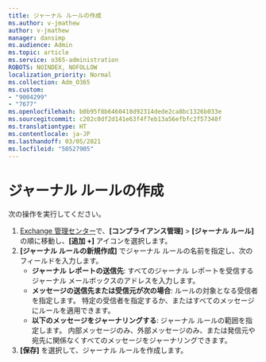 ```yaml
---
title: ジャーナル ルールの作成
ms.author: v-jmathew
author: v-jmathew
manager: dansimp
ms.audience: Admin
ms.topic: article
ms.service: o365-administration
ROBOTS: NOINDEX, NOFOLLOW
localization_priority: Normal
ms.collection: Adm_O365
ms.custom:
- "9004299"
- "7677"
ms.openlocfilehash: b0b95f8b6460418d92314dede2ca8bc1326b033e
ms.sourcegitcommit: c202c0df2d141e63f4f7eb13a56efbfc2f57348f
ms.translationtype: HT
ms.contentlocale: ja-JP
ms.lasthandoff: 03/05/2021
ms.locfileid: "50527905"
---
```

# <a name="create-a-journal-rule"></a>ジャーナル ルールの作成

次の操作を実行してください。

1. [Exchange 管理センター](https://go.microsoft.com/fwlink/p/?linkid=2059104)で、**[コンプライアンス管理]** > **[ジャーナル ルール]** の順に移動し、**[追加 +]** アイコンを選択します。
2. **[ジャーナル ルールの新規作成]** でジャーナル ルールの名前を指定し、次のフィールドを入力します。  
    - **ジャーナル レポートの送信先**: すべてのジャーナル レポートを受信するジャーナル メールボックスのアドレスを入力します。  
    - **メッセージの送信先または受信元が次の場合**: ルールの対象となる受信者を指定します。 特定の受信者を指定するか、またはすべてのメッセージにルールを適用できます。  
    - **以下のメッセージをジャーナリングする**: ジャーナル ルールの範囲を指定します。 内部メッセージのみ、外部メッセージのみ、または発信元や宛先に関係なくすべてのメッセージをジャーナリングできます。
3. **[保存]** を選択して、ジャーナル ルールを作成します。
